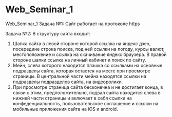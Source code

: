 # Web_Seminar_1
Web_Seminar_1
Задача №1:
Сайт работает на протоколе https

Задача №2:
В структуру сайта входит: 
1. Шапка сайта в левой стороне которой ссылка на яндекс дзен, посередине строка поиска, под ней ссылки на погоду, курсы валют,
   местоположение и ссылка на скачивание яндекс браузера. В правой стороне шапки ссылка на личный кабинет и поиск по сайту.
2. Мейн, слева которого находится плашка со ссылками на основные подразделы сайта, которая остается на месте при просмотре страницы.
   В центральной части мейна находятся ссылки на подразделы подразделов сайта, на видеоролики. 
3. При просмотре страница сайта бесконечна и не достигает конца, в связи с этим, предположительно, подвал сайта находится слева
   в нижней части страницы и включает в себя ссылки на конфеденциальность, пользовательское соглашение и ссылки на мобильные приложения сайта на iOS и android.
